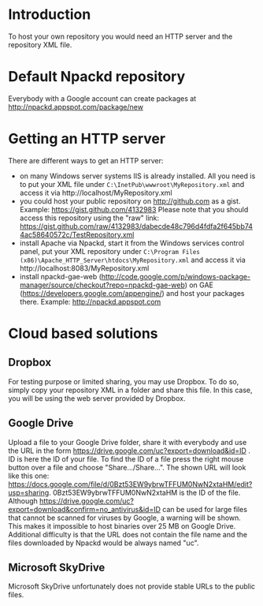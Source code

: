 # Introduction #

To host your own repository you would need an HTTP server and the repository XML file.

# Default Npackd repository #

Everybody with a Google account can create packages at http://npackd.appspot.com/package/new

# Getting an HTTP server #

There are different ways to get an HTTP server:
  * on many Windows server systems IIS is already installed. All you need is to put your XML file under `C:\InetPub\wwwroot\MyRepository.xml` and access it via http://localhost/MyRepository.xml
  * you could host your public repository on http://github.com as a gist. Example: https://gist.github.com/4132983 Please note that you should access this repository using the "raw" link: https://gist.github.com/raw/4132983/dabecde48c796d4fdfa2f645bb744ac58640572c/TestRepository.xml
  * install Apache via Npackd, start it from the Windows services control panel, put your XML repository under `C:\Program Files (x86)\Apache_HTTP_Server\htdocs\MyRepository.xml` and access it via http://localhost:8083/MyRepository.xml
  * install npackd-gae-web (http://code.google.com/p/windows-package-manager/source/checkout?repo=npackd-gae-web) on GAE (https://developers.google.com/appengine/) and host your packages there. Example: http://npackd.appspot.com

# Cloud based solutions #
## Dropbox ##
For testing purpose or limited sharing, you may use Dropbox. To do so, simply copy your repository XML in a folder and share this file. In this case, you will be using the web server provided by Dropbox.

## Google Drive ##
Upload a file to your Google Drive folder, share it with everybody and use the URL in the form
https://drive.google.com/uc?export=download&id=ID . ID is here the ID of your file. To find the ID of a file press the right mouse button over a file and choose "Share.../Share...". The shown URL will look like this one:
https://docs.google.com/file/d/0Bzt53EW9ybrwTFFUM0NwN2xtaHM/edit?usp=sharing.
0Bzt53EW9ybrwTFFUM0NwN2xtaHM is the ID of the file.
Although https://drive.google.com/uc?export=download&confirm=no_antivirus&id=ID
can be used for large files that cannot be scanned for viruses by Google, a
warning will be shown. This makes it impossible to host binaries over 25 MB on
Google Drive. Additional difficulty is that the URL does not contain the file
name and the files downloaded by Npackd would be always named "uc".

## Microsoft SkyDrive ##
Microsoft SkyDrive unfortunately does not provide stable URLs to the public
files.